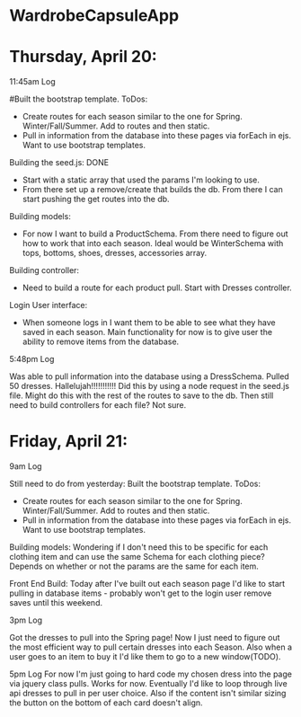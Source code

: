 # WardrobeCapsuleApp

# Thursday, April 20:

11:45am Log

#Built the bootstrap template.  ToDos:
- Create routes for each season similar to the one for Spring.  Winter/Fall/Summer.  Add to routes and then static. 
- Pull in information from the database into these pages via forEach in ejs.  Want to use bootstrap templates. 

Building the seed.js: DONE
- Start with a static array that used the params I'm looking to use.  
- From there set up a remove/create that builds the db.  From there I can start pushing the get routes into the db.  

Building models:
- For now I want to build a ProductSchema.  From there need to figure out how to work that into each season.  Ideal would be WinterSchema with tops, bottoms, shoes, dresses, accessories array. 

Building controller:
- Need to build a route for each product pull.  Start with Dresses controller. 

Login User interface:
- When someone logs in I want them to be able to see what they have saved in each season.  Main functionality for now is to give user the ability to remove items from the database. 

5:48pm Log

Was able to pull information into the database using a DressSchema.  Pulled 50 dresses.  Hallelujah!!!!!!!!!!!  Did this by using a node request in the seed.js file.  Might do this with the rest of the routes to save to the db.  Then still need to build controllers for each file?  Not sure. 

# Friday, April 21:

9am Log

Still need to do from yesterday:
Built the bootstrap template.  ToDos:
- Create routes for each season similar to the one for Spring.  Winter/Fall/Summer.  Add to routes and then static. 
- Pull in information from the database into these pages via forEach in ejs.  Want to use bootstrap templates. 

Building models:
Wondering if I don't need this to be specific for each clothing item and can use the same Schema for each clothing piece?  Depends on whether or not the params are the same for each item. 

Front End Build:
Today after I've built out each season page I'd like to start pulling in database items - probably won't get to the login user remove saves until this weekend. 

3pm Log

Got the dresses to pull into the Spring page!  Now I just need to figure out the most efficient way to pull certain dresses into each Season.  Also when a user goes to an item to buy it I'd like them to go to a new window(TODO). 

5pm Log
For now I'm just going to hard code my chosen dress into the page via jquery class pulls.  Works for now.  Eventually I'd like to loop through live api dresses to pull in per user choice.  Also if the content isn't similar sizing the button on the bottom of each card doesn't align. 




